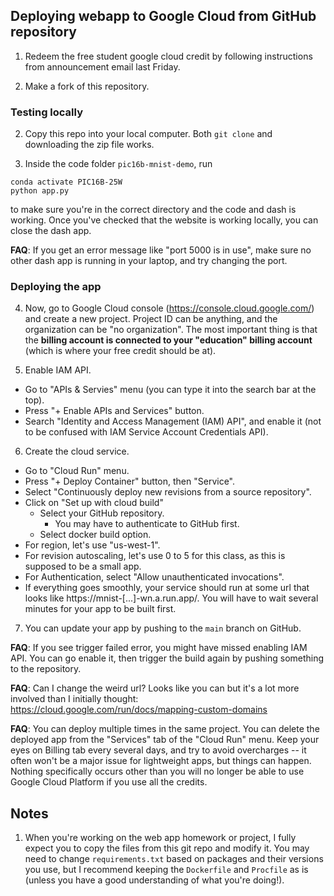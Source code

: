 ## Deploying webapp to Google Cloud from GitHub repository

1. Redeem the free student google cloud credit by following instructions from announcement email last Friday.

2. Make a fork of this repository.

### Testing locally
2. Copy this repo into your local computer. Both `git clone` and downloading the zip file works.

3. Inside the code folder `pic16b-mnist-demo`, run 
 ```
conda activate PIC16B-25W
python app.py
```
to make sure you're in the correct directory and the code and dash is working. 
Once you've checked that the website is working locally, you can close the dash app.

  **FAQ**: If you get an error message like "port 5000 is in use", make sure no other dash app is running in your laptop, and try changing the port.

### Deploying the app

4. Now, go to Google Cloud console (https://console.cloud.google.com/) and create a new project. 
Project ID can be anything, and the organization can be "no organization". 
The most important thing is that the __billing account is connected to your "education" billing account__ (which is where your free credit should be at).

5. Enable IAM API.
  - Go to "APIs & Servies" menu (you can type it into the search bar at the top).
  - Press "+ Enable APIs and Services" button.
  - Search "Identity and Access Management (IAM) API", and enable it (not to be confused with IAM Service Account Credentials API).
6. Create the cloud service.
  - Go to "Cloud Run" menu.
  - Press "+ Deploy Container" button, then "Service".
  - Select "Continuously deploy new revisions from a source repository".
  - Click on "Set up with cloud build"
    - Select your GitHub repository.
      - You may have to authenticate to GitHub first.
    - Select docker build option.
  - For region, let's use "us-west-1".
  - For revision autoscaling, let's use 0 to 5 for this class, as this is supposed to be a small app.
  - For Authentication, select "Allow unauthenticated invocations".
  - If everything goes smoothly, your service should run at some url that looks like https://mnist-[...]-wn.a.run.app/. You will have to wait several minutes for your app to be built first.

7. You can update your app by pushing to the `main` branch on GitHub.
   
**FAQ**: If you see trigger failed error, you might have missed enabling IAM API. You can go enable it, then trigger the build again by pushing something to the repository. 

**FAQ**: Can I change the weird url? Looks like you can but it's a lot more involved than I initially thought: https://cloud.google.com/run/docs/mapping-custom-domains

**FAQ**: You can deploy multiple times in the same project. You can delete the deployed app from the "Services" tab of the "Cloud Run" menu. Keep your eyes on Billing tab every several days, and try to avoid overcharges -- it often won't be a major issue for lightweight apps, but things can happen. Nothing specifically occurs other than you will no longer be able to use Google Cloud Platform if you use all the credits.



## Notes

1. When you're working on the web app homework or project, I fully expect you to copy the files from this git repo and modify it.
   You may need to change `requirements.txt` based on packages and their versions you use, but I recommend keeping the `Dockerfile` and `Procfile` as is (unless you have a good understanding of what you're doing!).

